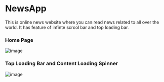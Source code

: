 # NewsApp
This is online news website where you can read news related to all over the world. It has feature of infinte scrool bar and top loading bar. 

### Home Page
![image](https://user-images.githubusercontent.com/76462870/184038868-54c7fdd9-1d9a-4ab8-ab34-e628e013cbf9.png)

### Top Loading Bar and Content Loading Spinner
![image](https://user-images.githubusercontent.com/76462870/184039301-7ce2221b-2230-474a-96c3-1790632a26cb.png)

